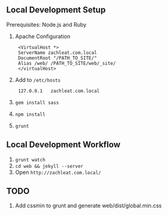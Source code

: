 ## Local Development Setup

Prerequisites: Node.js and Ruby

1. Apache Configuration

		<VirtualHost *>
		ServerName zachleat.com.local
		DocumentRoot "/PATH_TO_SITE/"
		Alias /web/ /PATH_TO_SITE/web/_site/
		</virtualHost>
		
1. Add to `/etc/hosts`

		127.0.0.1	zachleat.com.local

1. `gem install sass`
1. `npm install`
1. `grunt`

## Local Development Workflow

1. `grunt watch`
1. `cd web && jekyll --server`
1. Open `http://zachleat.com.local/`

## TODO

1. Add cssmin to grunt and generate web/dist/global.min.css
